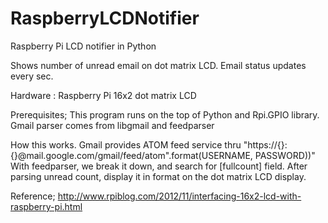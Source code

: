 RaspberryLCDNotifier
====================

Raspberry Pi LCD notifier in Python

Shows number of unread email on dot matrix LCD. 
Email status updates every sec.

Hardware : Raspberry Pi
           16x2 dot matrix LCD

Prerequisites;
  This program runs on the top of Python and Rpi.GPIO library.
  Gmail parser comes from libgmail and feedparser


How this works.
  Gmail provides ATOM feed service thru "https://{}:{}@mail.google.com/gmail/feed/atom".format(USERNAME, PASSWORD))"
  With feedparser, we break it down, and search for [fullcount] field.
  After parsing unread count, display it in format on the dot matrix LCD display.
  

Reference;
http://www.rpiblog.com/2012/11/interfacing-16x2-lcd-with-raspberry-pi.html


